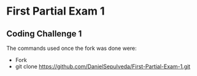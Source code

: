 # First Partial Exam 1

## Coding Challenge 1

The commands used once the fork was done were:

- Fork
- git clone https://github.com/DanielSepulveda/First-Partial-Exam-1.git
